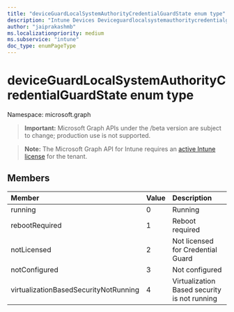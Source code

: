 ```yaml
---
title: "deviceGuardLocalSystemAuthorityCredentialGuardState enum type"
description: "Intune Devices Deviceguardlocalsystemauthoritycredentialguardstate Resources ."
author: "jaiprakashmb"
ms.localizationpriority: medium
ms.subservice: "intune"
doc_type: enumPageType
---
```


# deviceGuardLocalSystemAuthorityCredentialGuardState enum type

Namespace: microsoft.graph
> **Important:** Microsoft Graph APIs under the /beta version are subject to change; production use is not supported.

> **Note:** The Microsoft Graph API for Intune requires an [active Intune license](https://go.microsoft.com/fwlink/?linkid=839381) for the tenant.




## Members
|Member|Value|Description|
|:---|:---|:---|
|running|0|Running|
|rebootRequired|1|Reboot required|
|notLicensed|2|Not licensed for Credential Guard|
|notConfigured|3|Not configured|
|virtualizationBasedSecurityNotRunning|4|Virtualization Based security is not running|
